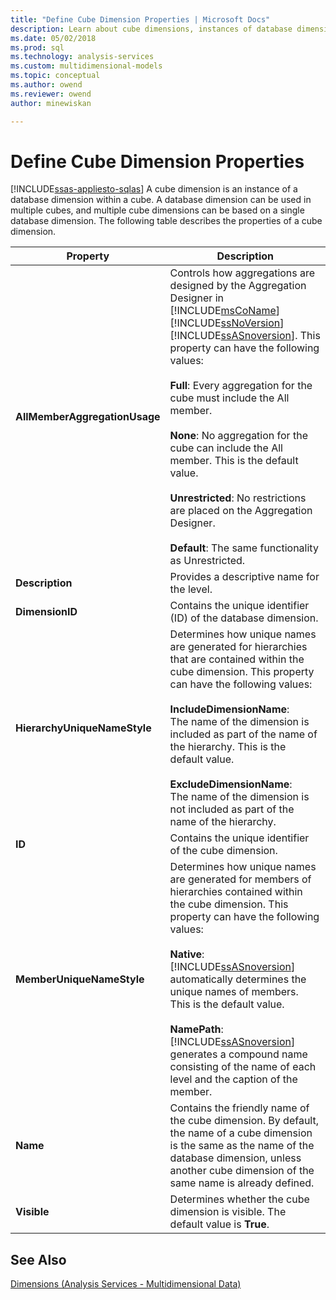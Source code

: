 ```yaml
---
title: "Define Cube Dimension Properties | Microsoft Docs"
description: Learn about cube dimensions, instances of database dimensions within cubes that can be used in multiple cubes.
ms.date: 05/02/2018
ms.prod: sql
ms.technology: analysis-services
ms.custom: multidimensional-models
ms.topic: conceptual
ms.author: owend
ms.reviewer: owend
author: minewiskan

---
```

# Define Cube Dimension Properties
[!INCLUDE[ssas-appliesto-sqlas](../includes/ssas-appliesto-sqlas.md)]
  A cube dimension is an instance of a database dimension within a cube. A database dimension can be used in multiple cubes, and multiple cube dimensions can be based on a single database dimension. The following table describes the properties of a cube dimension.  
  
|Property|Description|  
|--------------|-----------------|  
|**AllMemberAggregationUsage**|Controls how aggregations are designed by the Aggregation Designer in [!INCLUDE[msCoName](../includes/msconame-md.md)] [!INCLUDE[ssNoVersion](../includes/ssnoversion-md.md)] [!INCLUDE[ssASnoversion](../includes/ssasnoversion-md.md)]. This property can have the following values:<br /><br /> **Full**: Every aggregation for the cube must include the All member.<br /><br /> **None**: No aggregation for the cube can include the All member. This is the default value.<br /><br /> **Unrestricted**: No restrictions are placed on the Aggregation Designer.<br /><br /> **Default**: The same functionality as Unrestricted.|  
|**Description**|Provides a descriptive name for the level.|  
|**DimensionID**|Contains the unique identifier (ID) of the database dimension.|  
|**HierarchyUniqueNameStyle**|Determines how unique names are generated for hierarchies that are contained within the cube dimension. This property can have the following values:<br /><br /> **IncludeDimensionName**:<br />                    The name of the dimension is included as part of the name of the hierarchy. This is the default value.<br /><br /> **ExcludeDimensionName**:<br />                    The name of the dimension is not included as part of the name of the hierarchy.|  
|**ID**|Contains the unique identifier of the cube dimension.|  
|**MemberUniqueNameStyle**|Determines how unique names are generated for members of hierarchies contained within the cube dimension. This property can have the following values:<br /><br /> **Native**:<br />                      [!INCLUDE[ssASnoversion](../includes/ssasnoversion-md.md)] automatically determines the unique names of members. This is the default value.<br /><br /> **NamePath**: [!INCLUDE[ssASnoversion](../includes/ssasnoversion-md.md)] generates a compound name consisting of the name of each level and the caption of the member.|  
|**Name**|Contains the friendly name of the cube dimension. By default, the name of a cube dimension is the same as the name of the database dimension, unless another cube dimension of the same name is already defined.|  
|**Visible**|Determines whether the cube dimension is visible. The default value is **True**.|  
  
## See Also  
 [Dimensions &#40;Analysis Services - Multidimensional Data&#41;](../../analysis-services/multidimensional-models-olap-logical-dimension-objects/dimensions-analysis-services-multidimensional-data.md)  
  
  

